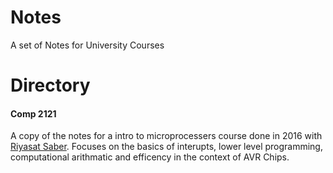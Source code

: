 # Notes
A set of Notes for University Courses

# Directory

#### Comp 2121
A copy of the notes for a intro to microprocessers course done in 2016 with [Riyasat Saber](https://github.com/rsaber). Focuses on the basics of interupts, lower level programming, computational arithmatic and efficency in the context of AVR Chips. 
